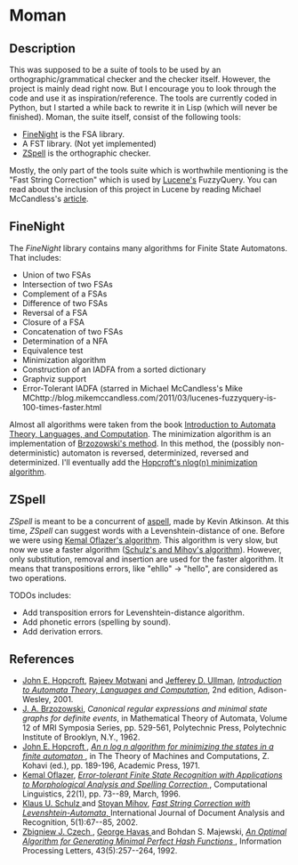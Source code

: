# Moman
## Description
This was supposed to be a suite of tools to be used by an orthographic/grammatical checker and the checker itself. However, the project is mainly dead right now. But I encourage you to look through the code and use it as inspiration/reference. The tools are currently coded in Python, but I started a while back to rewrite it in Lisp (which will never be finished). Moman, the suite itself, consist of the following tools:

* [FineNight](#finenight) is the FSA library.
* A FST library. (Not yet implemented)
* [ZSpell](#zspell) is the orthographic checker.

Mostly, the only part of the tools suite which is worthwhile mentioning is the "Fast String Correction" which is used by [Lucene's](https://lucene.apache.org/) FuzzyQuery. You can read about the inclusion of this project in Lucene by reading Michael McCandless's [article](http://blog.mikemccandless.com/2011/03/lucenes-fuzzyquery-is-100-times-faster.html).

## FineNight
<a name="finenight"/>The *FineNight* library contains many algorithms for Finite State Automatons. That includes:
* Union of two FSAs
* Intersection of two FSAs
* Complement of a FSAs
* Difference of two FSAs
* Reversal of a FSA
* Closure of a FSA
* Concatenation of two FSAs
* Determination of a NFA
* Equivalence test
* Minimization algorithm
* Construction of an IADFA from a sorted dictionary
* Graphviz support
* Error-Tolerant IADFA (starred in Michael McCandless's Mike MChttp://blog.mikemccandless.com/2011/03/lucenes-fuzzyquery-is-100-times-faster.html

Almost all algorithms were taken from the book [Introduction to Automata Theory, Languages, and Computation](#hopcroft01). The minimization algorithm is an implementation of [Brzozowski's method](#brzozowski). In this method, the (possibly non-deterministic) automaton is reversed, determinized, reversed and determinized. I'll eventually add the [Hopcroft's nlog(n) minimization algorithm](#hopcroft).

## ZSpell
<a name="zspell"/><i>ZSpell</i> is meant to be a concurrent of <a href="http://aspell.sourceforge.net/">aspell</a>, made by Kevin Atkinson. At this time, <i>ZSpell</i> can suggest words with a Levenshtein-distance of one. Before we were using [Kemal Oflazer's algorithm](#oflazer96errortolerant). This algorithm is very slow, but now we use a faster algorithm ([Schulz's and Mihov's algorithm](#schulz02fast)). However, only substitution, removal and insertion are used for the faster algorithm. It means that transpositions errors, like "ehllo" -> "hello", are considered as two operations. 

TODOs includes:
* Add transposition errors for Levenshtein-distance algorithm.
* Add phonetic errors (spelling by sound).
* Add derivation errors.

## References
* <a name="hopcroft01"/>[John E. Hopcroft](http://www.cs.cornell.edu/Info/Department/Annual95/Faculty/Hopcroft.html), <a href="http://theory.stanford.edu/~rajeev/">Rajeev Motwani</a> and <a href="http://www-db.stanford.edu/~ullman/">Jefferey D. Ullman</a>, <i><a href="http://www-db.stanford.edu/~ullman/ialc.html">Introduction to Automata Theory, Languages and Computation</a></i>, 2nd edition, Adison-Wesley, 2001.
* <a name="brzozowski"/><a href="http://maveric.uwaterloo.ca/~brzozo/">J. A. Brzozowski</a>,
	      <i>Canonical regular expressions and minimal state graphs for definite events</i>, 
	      in Mathematical Theory of Automata, Volume 12 of MRI Symposia Series, 
	      pp. 529-561,      Polytechnic Press, Polytechnic Institute of Brooklyn, N.Y.,
	      1962.
* <a name="hopcroft"/> <a href="http://www.cs.cornell.edu/Info/Department/Annual95/Faculty/Hopcroft.html">
		John E. Hopcroft
	      </a>, 
	      <a href="http://historical.ncstrl.org/litesite-data/stan/CS-TR-71-190.pdf">
		<i>An n log n algorithm for minimizing the states in a finite automaton</i>
	      </a>, 
	      in The Theory of Machines and Computations, Z. Kohavi (ed.), pp. 189-196, 
	      Academic Press, 1971.
* <a name="oflazer96errortolerant"/>
	      <a href="http://www.nlp.cs.bilkent.edu.tr/~ko/">Kemal Oflazer</a>,
	      <a href="http://citeseer.ist.psu.edu/oflazer96errortolerant.html">
		<i>Error-tolerant Finite State Recognition with Applications to 
		  Morphological Analysis and Spelling Correction</i>
	      </a>,
	      Computational Linguistics, 22(1), pp. 73--89, March, 1996.
* <a name="schulz02fast"/>
	      <a href="http://www.cis.uni-muenchen.de/people/schulz.html">
		Klaus U. Schulz
	      </a> and 
	      <a href="http://lml.bas.bg/~stoyan/">Stoyan Mihov</a>,
		<a href="http://citeseer.ist.psu.edu/schulz02fast.html">
		  <i>Fast String Correction with Levenshtein-Automata</i>,
		</a>
		International Journal of Document Analysis and Recognition, 5(1):67--85, 2002.
* <a name="czech92optimal"/>
	      <a href="http://sun.iinf.polsl.gliwice.pl/~zjc/">
		Zbigniew J. Czech
	      </a>,
	      <a href="http://www.itee.uq.edu.au/~havas/">
		George Havas
	      </a> and 
	      Bohdan S. Majewski,
	      <a href="http://citeseer.ist.psu.edu/czech92optimal.html">
		<i>An Optimal Algorithm for Generating Minimal Perfect Hash Functions</i>
	      </a>, Information Processing Letters, 43(5):257--264, 1992.
